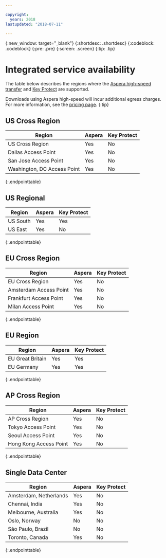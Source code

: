 ```yaml
---

copyright:
  years: 2018
lastupdated: "2018-07-11"

---
```

{:new_window: target="_blank"}
{:shortdesc: .shortdesc}
{:codeblock: .codeblock}
{:pre: .pre}
{:screen: .screen}
{:tip: .tip}

# Integrated service availability
The table below describes the regions where the [Aspera high-speed transfer](/docs/services/cloud-object-storage/basics/aspera.html#Aspera-high-speed-transfer) and [Key Protect](/docs/services/cloud-object-storage/basics/encryption.html#sse-kp) are supported.

Downloads using Aspera high-speed will incur additional egress charges. For more information, see the [pricing page](https://www.ibm.com/cloud-computing/bluemix/pricing-object-storage).
{:tip}

## US Cross Region

<table>
  <thead>
    <tr>
      <th>Region</th>
      <th>Aspera</th>
      <th>Key Protect</th>
    </tr>
  </thead>
    <tr>
    <td rowspan="2">US Cross Region</td>
  <tr>
    <td>Yes</td>
    <td>No</td>
  </tr>
  <tr>
    <td rowspan="2">Dallas Access Point</td>
  </tr>
  <tr>
    <td>Yes</td>
    <td>No</td>
  </tr>
  <tr>
    <td rowspan="2">San Jose Access Point</td>
  </tr>
  <tr>
    <td>Yes</td>
    <td>No</td>
  </tr>
  <tr>
    <td rowspan="2">Washington, DC Access Point</td>
    <td>Yes</td>
    <td>No</td>
  </tr>
  </tr>
</table>
{:.endpointtable}


## US Regional

<table>
  <thead>
    <tr>
      <th>Region</th>
      <th>Aspera</th>
      <th>Key Protect</th>
    </tr>
  </thead>
    <tr>
    <td rowspan="2">US South</td>
    <td>Yes</td>
    <td>Yes</td>
  <tr>
  </tr>
  <tr>
  <td rowspan="2">US East</td>
    <td>Yes</td>
    <td>No</td>
<tr>
</tr>
</table>
{:.endpointtable}


## EU Cross Region

<table>
  <thead>
    <tr>
      <th>Region</th>
      <th>Aspera</th>
      <th>Key Protect</th>
    </tr>
  </thead>
    <tr>
    <td rowspan="2">EU Cross Region</td>
    <td>Yes</td>
    <td>No</td>
  <tr>
  <tr>
    <td rowspan="2">Amsterdam Access Point</td>
    <td>Yes</td>
    <td>No</td>
  <tr>
  <tr>
    <td rowspan="2">Frankfurt Access Point</td>
    <td>Yes</td>
    <td>No</td>
  <tr>
  <tr>
    <td rowspan="2">Milan Access Point</td>
    <td>Yes</td>
    <td>No</td>
  <tr>
  </tr>
  </tr>
</table>
{:.endpointtable}

## EU Region

<table>
  <thead>
    <tr>
      <th>Region</th>
      <th>Aspera</th>
      <th>Key Protect</th>
    </tr>
  </thead>
  <tr>
    <td rowspan="2">EU Great Britain</td>
    <td>Yes</td>
    <td>Yes</td>
    <tr>
  <tr>
    <td rowspan="2">EU Germany</td>
    <td>Yes</td>
    <td>Yes</td>
    <tr>
  <tr>
    </td>
</table>
{:.endpointtable}

## AP Cross Region

<table>
  <thead>
    <tr>
      <th>Region</th>
      <th>Aspera</th>
      <th>Key Protect</th>
    </tr>
  </thead>
    <tr>
    <td rowspan="2">AP Cross Region</td>
    <td>Yes</td>
    <td>No</td>
    <tr>
  <tr>
  <tr>
    <td rowspan="2">Tokyo Access Point</td>
    <td>Yes</td>
    <td>No</td>
    <tr>
  <tr>
  <tr>
    <td rowspan="2">Seoul Access Point</td>
    <td>Yes</td>
    <td>No</td>
    <tr>
  <tr>
  </tr>
  <tr>
    <td rowspan="2">Hong Kong Access Point</td>
    <td>Yes</td>
    <td>No</td>
    <tr>
  <tr>
  </tr>
</table>
{:.endpointtable}

## Single Data Center

<table>
  <thead>
    <tr>
      <th>Region</th>
      <th>Aspera</th>
      <th>Key Protect</th>
    </tr>
  </thead>
  <tr>
    <td rowspan="2">Amsterdam, Netherlands</td>
    <td>Yes</td>
    <td>No</td>
  <tr>
  <tr>
    </td>
  </tr>
  <tr>
    <td rowspan="2">Chennai, India</td>
    <td>Yes</td>
    <td>No</td>
  <tr>
  <tr>
    </td>
  </tr>
  <tr>
    <td rowspan="2">Melbourne, Australia</td>
    <td>Yes</td>
    <td>No</td>
  <tr>
  <tr>
    </td>
  </tr>
  <tr>
    <td rowspan="2">Oslo, Norway</td>
    <td>No</td>
    <td>No</td>
  <tr>
  <tr>
    </td>
  </tr>
  <tr>
    <td rowspan="2">São Paulo, Brazil</td>
    <td>No</td>
    <td>No</td>
  <tr>
  <tr>
  </td>
  </tr>
  <tr>
    <td rowspan="2">Toronto, Canada</td>
    <td>Yes</td>
    <td>No</td>
  <tr>
</table>
{:.endpointtable}
